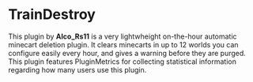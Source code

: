# **TrainDestroy** #

This plugin by **Alco_Rs11** is a very lightwheight on-the-hour automatic minecart deletion plugin. It clears minecarts in up to 12 worlds you can configure easily every hour, and gives a warning before they are purged. This plugin features PluginMetrics for collecting statistical information regarding how many users use this plugin.
